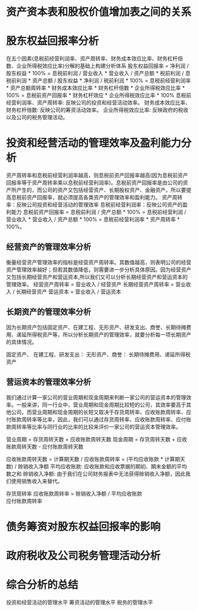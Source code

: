 # 资产资本表和股权价值增加表之间的关系
# 股东权益回报率分析
  在五个因素(息税前经营利润率、资产周转率、财务成本效应比率、财务杠杆倍数、企业所得税效应比率)分解的基础上构建分析体系
    股东权益回报率 = 净利润 / 股东权益 * 100% = 息税前利润 / 营业收入 * 营业收入 / 资产总额 * 税前利润 / 息税前利润 * 资产总额 / 股东权益 * 净利润 / 税前利润 * 100% = 息税前经营利润率 * 资产总额周转率 * 财务成本效应比率 * 财务杠杆倍数 * 企业所得税效应比率 * 100% = 息税前资产回报率 * 财务杠杆效应 * 企业所得税效应比率 * 100% 
息税前经营利润率、资产周转率: 反映公司的投资和经营活动效率。
财务成本效应比率、财务杠杆倍数: 反映公司的筹资活动效率。
企业所得税效应比率: 反映政府的税收以及公司的税务管理活动。
# 投资和经营活动的管理效率及盈利能力分析
  资产周转率和息税前经营利润率越高，则息税前资产回报率越高(因为息税前资产回报率等于资产周转率乘以息税前经营利润率)。息税前资产回报率是由公司的资产所产生的，而公司的资产又包括经营资产、长期股权资产、金融资产，所以要提高息税前资产回报率，就必须提高各类资产的管理效率和盈利能力。
    资产周转率：反映公司投资和经营活动的管理效率
    息税前经营利润率：反映公司资产的盈利能力
    息税前资产回报率 = 息税前利润 / 资产总额 * 100% = 息税前经营利润 / 营业收入 * 营业收入 / 资产总额 * 100% = 息税前经营利润率 * 资产周转率 * 100%。
## 经营资产的管理效率分析
  衡量经营资产管理效率的指标是经营资产周转率。其数值越高，则表明公司的经营资产管理效率越好；但若其数值降低，则需要进一步分析具体原因。因为经营资产又包括长期经营资产和营运资本,所以我们又可以分析长期经营资产和营运资本的管理效率。
  经营资产周转率 = 营业收入 / 经营资产
  长期经营资产周转率 = 营业收入 / 长期经营资产
  营运资本 = 营业收入 / 营运资本
## 长期资产的管理效率分析
  因为长期资产包括固定资产、在建工程、无形资产、研发支出、商誉、长期待摊费用、递延所得税资产等，所以分析长期资产的管理效率，就要分析每一项长期资产的具体情况。

  固定资产、
  在建工程、研发支出：
  无形资产、商誉：
  长期待摊费用、递延所得税资产
## 营运资本的管理效率分析
  我们通过计算一家公司的营业周期和现金周期来判断一家公司的营运资本的管理效率。一般来讲，同一行业中，营业周期和现金周期比较短的公司，其效率要高于其他公司。而营业周期和现金周期的长短又取决于存货周转率、应收账款周转率、应付账款周转率等比率，因此，我们可以通过存货周转率、应收账款周转率、应付账款周转率等比率与同行业的比率的比较来评价一家公司的营运资本管理效率。

  营业周期 = 存货周转天数 + 应收账款周转天数
  现金周期 = 存货周转天数 + 应收账款周转天数 - 应付账款周转天数

  应收账款周转天数 = 计算期天数 / 应收账款周转率 = (平均应收账款 * 计算期天数) / 赊销收入净额
  平均应收账款: 应收账款和应收票据的期初、期末金额的平均数之和
  赊销收入净额: 由于我们在公司财务报表中无法获得赊销收入净额，因此我们使用销售收入来替代。

  存货周转率
  应收账款周转率 = 赊销收入净额 / 平均应收账款   
  应付账款周转率  

# 债务筹资对股东权益回报率的影响
# 政府税收及公司税务管理活动分析

# 综合分析的总结
投资和经营活动的管理水平
筹资活动的管理水平
税务的管理水平